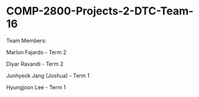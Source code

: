 # COMP-2800-Projects-2-DTC-Team-16

Team Members:


Marlon Fajardo - Term 2

Diyar Ravandi - Term 2

Junhyeok Jang (Joshua) - Term 1

Hyungjoon Lee - Term 1
